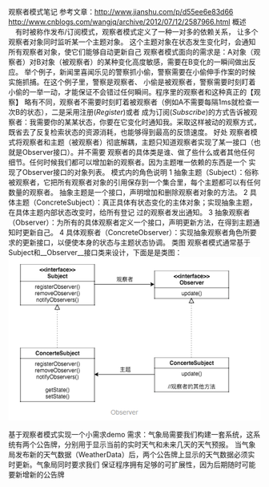观察者模式笔记
参考文章：http://www.jianshu.com/p/d55ee6e83d66
         http://www.cnblogs.com/wangjq/archive/2012/07/12/2587966.html
概述
   　有时被称作发布/订阅模式，观察者模式定义了一种一对多的依赖关系， 让多个观察者对象同时监听某一个主题对象。
   这个主题对象在状态发生变化时，会通知所有观察者对象，使它们能够自动更新自己
   观察者模式面向的需求是：A对象（观察者）对B对象（被观察者）的某种变化高度敏感，需要在B变化的一瞬间做出反应。
   举个例子，新闻里喜闻乐见的警察抓小偷，警察需要在小偷伸手作案的时候实施抓捕。在这个例子里，警察是观察者、
   小偷是被观察者，警察需要时刻盯着小偷的一举一动，才能保证不会错过任何瞬间。程序里的观察者和这种真正的【观察】
   略有不同，观察者不需要时刻盯着被观察者（例如A不需要每隔1ms就检查一次B的状态），二是采用注册(_Register_)或者
   成为订阅(_Subscribe_)的方式告诉被观察者：我需要你的某某状态，你要在它变化时通知我。采取这样被动的观察方式，
   既省去了反复检索状态的资源消耗，也能够得到最高的反馈速度。
好处
   观察者模式将观察者和主题（被观察者）彻底解耦，主题只知道观察者实现了某一接口（也就是Observer接口）。并不需要
   观察者的具体类是谁、做了些什么或者其他任何细节。任何时候我们都可以增加新的观察者。因为主题唯一依赖的东西是一个
   实现了Observer接口的对象列表。
模式内的角色说明
 1 抽象主题（Subject）：俗称被观察者，它把所有观察者对象的引用保存到一个集合里，每个主题都可以有任何数量的观察者。
   抽象主题是一个接口，声明增加和删除观察者对象的方法。
 2 具体主题（ConcreteSubject）：真正具体有状态变化的主体对象；实现抽象主题，在具体主题内部状态改变时，给所有登记
   过的观察者发出通知。
 3 抽象观察者（Observer）：为所有的具体观察者定义一个接口，声明更新方法，在得到主题通知时更新自己。
 4 具体观察者（ConcreteObserver）：实现抽象观察者角色所要求的更新接口，以便使本身的状态与主题状态协调。
类图
   观察者模式通常基于Subject和__Observer__接口类来设计，下面是是类图：
  ![Image text](https://github.com/zhouzhaohui10001/designPattern/raw/master/images/observer.png)

 基于观察者模式实现一个小需求demo
   需求：气象局需要我们构建一套系统，这系统有两个公告牌，分别用于显示当前的实时天气和未来几天的天气预报。
   当气象局发布新的天气数据（WeatherData）后，两个公告牌上显示的天气数据必须实时更新。气象局同时要求我们
   保证程序拥有足够的可扩展性，因为后期随时可能要新增新的公告牌